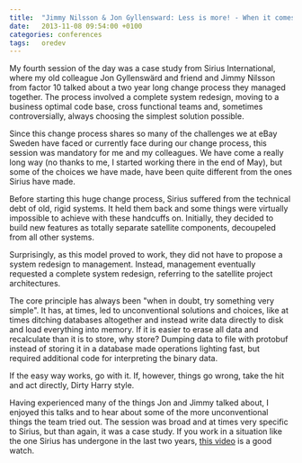 ```yaml
---
title:  "Jimmy Nilsson & Jon Gyllensward: Less is more! - When it comes to art and software"
date: 	2013-11-08 09:54:00 +0100
categories: conferences
tags: 	oredev
---
```



My fourth session of the day was a case study from Sirius International, where my
old colleague Jon Gyllenswärd and friend and Jimmy Nilsson from factor 10 talked
about a two year long change process they managed together. The process involved
a complete system redesign, moving to a business optimal code base, cross functional
teams and, sometimes controversially, always choosing the simplest solution possible.

Since this change process shares so many of the challenges we at eBay Sweden have
faced or currently face during our change process, this session was mandatory for
me and my colleagues. We have come a really long way (no thanks to me, I started
working there in the end of May), but some of the choices we have made, have been
quite different from the ones Sirius have made.

Before starting this huge change process, Sirius suffered from the technical debt
of old, rigid systems. It held them back and some things were virtually impossible
to achieve with these handcuffs on. Initially, they decided to build new features
as totally separate satellite components, decoupeled from all other systems.

Surprisingly, as this model proved to work, they did not have to propose a system
redesign to management. Instead, management eventually requested a complete system
redesign, referring to the satellite project architectures.

The core principle has always been "when in doubt, try something very simple". It
has, at times, led to unconventional solutions and choices, like at times ditching
databases altogether and instead write data directly to disk and load everything
into memory. If it is easier to erase all data and recalculate than it is to store,
why store? Dumping data to file with protobuf instead of storing it in a database
made operations lighting fast, but required additional code for interpreting the
binary data.

If the easy way works, go with it. If, however, things go wrong, take the hit and
act directly, Dirty Harry style.

Having experienced many of the things Jon and Jimmy talked about, I enjoyed this
talks and to hear about some of the more unconventional things the team tried out.
The session was broad and at times very specific to Sirius, but than again, it was
a case study. If you work in a situation like the one Sirius has undergone in the
last two years, [this video](http://oredev.org/oredev2013/2013/videos.html) is a good watch.


